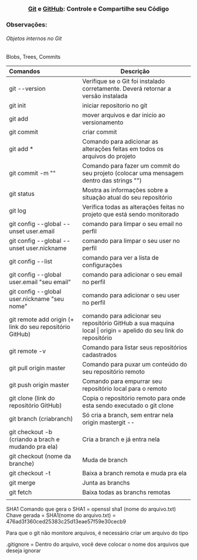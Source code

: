 <h3 align="center">
  <a href="https://git-scm.com/">Git</a> e <a href="https://github.com/">GitHub</a>: Controle e Compartilhe seu Código
</h3>



### Observações:

###### Objetos internos no Git

Blobs, Trees, Commits







| Comandos                                                 | Descrição                                                    |
| :------------------------------------------------------- | ------------------------------------------------------------ |
| git --version                                            | Verifique se o Git foi instalado corretamente. Deverá retornar a versão instalada |
| git init                                                 | iniciar repositorio no git                                   |
| git add                                                  | mover arquivos e dar inicio ao versionamento                 |
| git commit                                               | criar commit                                                 |
| git add *                                                | Comando para adicionar as alterações feitas em todos os arquivos do projeto |
| git commit -m ""                                         | Comando para fazer um commit do seu projeto (colocar uma mensagem dentro das strings "") |
| git status                                               | Mostra as informações sobre a situação atual do seu repositório |
| git log                                                  | Verifica todas as alterações feitas no projeto que está sendo monitorado |
| git config --global --unset user.email                   | comando para limpar o seu email no perfil                    |
| git config --global --unset user.nickname                | comando para limpar o seu user no perfil                     |
| git config --list                                        | comando para ver a lista de configurações                    |
| git config --global user.email "seu email"               | comando para adicionar o seu email no perfil                 |
| git config --global user.nickname "seu nome"             | comando para adicionar o seu user no perfil                  |
| git remote add origin (+ link do seu repositório GitHub) | comando para adicionar seu repositório GitHub a sua maquina local \| origin = apelido do seu link do repositório |
| git remote -v                                            | Comando para listar seus repositórios cadastrados            |
| git pull origin master                                   | Comando para puxar um conteúdo do seu repositório remoto     |
| git push origin master                                   | Comando para empurrar seu repositório local para o remoto    |
| git clone (link do repositório GitHub)                   | Copia o repositório remoto para onde esta sendo executado o git clone |
| git branch  (criabranch)                                 | Só cria a branch, sem entrar nela origin mastergit --        |
| git checkout -b (criando a brach e mudando pra ela)      | Cria a branch e já entra nela                                |
| git checkout (nome da branche)                           | Muda de branch                                               |
| git checkout -t <nome da branche>                        | Baixa a branch remota e muda pra ela                         |
| git merge <nome da branche>                              | Junta as branchs                                             |
| git fetch                                                | Baixa todas as branchs remotas                               |
|                                                          |                                                              |

 

SHA1
Comando que gera o SHA1 = openssl sha1 (nome do arquivo.txt)
	Chave gerada = SHA1(nome do arquivo.txt) = 476ad3f360ced25383c25d13eae57f59e30cecb9



Para que o git não monitore arquivos, é necessário criar um arquivo do tipo 

.gitignore = Dentro do arquivo, você deve colocar o nome dos arquivos que deseja ignorar